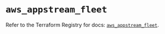 # `aws_appstream_fleet`

Refer to the Terraform Registry for docs: [`aws_appstream_fleet`](https://registry.terraform.io/providers/hashicorp/aws/5.86.0/docs/resources/appstream_fleet).
